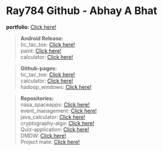 # Ray784 Github - Abhay A Bhat
<b>portfolio:</b> <a href="https://abhaybhat.me/portfolio">Click here!</a>

><b>Android Release:</b><br>
tic_tac_toe: <a href="https://github.com/Ray784/tic_tac_toe/releases">Click here!</a><br>
paint: <a href="https://github.com/Ray784/paint/releases">Click here!</a><br>
calculator: <a href="https://github.com/Ray784/calculator/releases">Click here!</a>

><b>Github-pages:</b><br>
tic_tac_toe: <a href="https://abhaybhat.me/tic_tac_toe">Click here!</a><br>
calculator: <a href="https://abhaybhat.me/calculator">Click here!</a><br>
hadoop_windows: <a href="https://abhaybhat.me/hadoop_windows">Click here!</a>

><b>Repositories:</b><br>
nasa_spaceapps: <a href="https://github.com/Ray784/nasa_spaceapps">Click here!</a><br>
event_management: <a href="https://github.com/Ray784/event_management">Click here!</a><br>
java_calculator: <a href="https://github.com/Ray784/java-calculator">Click here!</a><br>
cryptography-algo: <a href="https://github.com/Ray784/CryptAlgo">Click here!</a><br>
Quiz-application: <a href="https://github.com/Ray784/QuizApp">Click here!</a><br>
DMDW: <a href="https://github.com/Ray784/DMDW">Click here!</a><br>
Project mate: <a href="https://github.com/Ray784/Project-Mate">Click here!</a><br>
